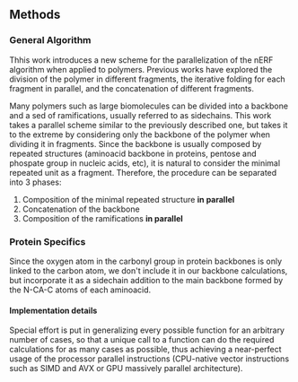 ## Methods

### General Algorithm

Thhis work introduces a new scheme for the parallelization of the nERF algorithm when applied to polymers. Previous works have explored the division of the polymer in different fragments, the iterative folding for each fragment in parallel, and the concatenation of different fragments. 

Many polymers such as large biomolecules can be divided into a backbone and a sed of ramifications, usually referred to as sidechains. This work takes a parallel scheme similar to the previously described one, but takes it to the extreme by considering only the backbone of the polymer when dividing it in fragments. Since the backbone is usually composed by repeated structures (aminoacid backbone in proteins, pentose and phospate group in nucleic acids, etc), it is natural to consider the minimal repeated unit as a fragment. Therefore, the procedure can be separated into 3 phases: 

1. Composition of the minimal repeated structure **in parallel**
2. Concatenation of the backbone
3. Composition of the ramifications **in parallel**


### Protein Specifics

Since the oxygen atom in the carbonyl group in protein backbones is only linked to the carbon atom, we don't include it in our backbone calculations, but incorporate it as a sidechain addition to the main backbone formed by the N-CA-C atoms of each aminoacid.


#### Implementation details

Special effort is put in generalizing every possible function for an arbitrary number of cases, so that a unique call to a function can do the required calculations for as many cases as possible, thus achieving a near-perfect usage of the processor parallel instructions (CPU-native vector instructions such as SIMD and AVX or GPU massively parallel architecture).